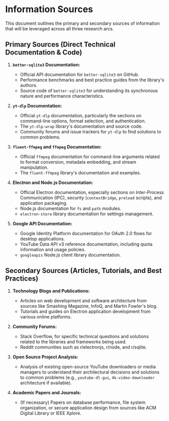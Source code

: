 # Information Sources

This document outlines the primary and secondary sources of information that will be leveraged across all three research arcs.

## Primary Sources (Direct Technical Documentation & Code)

1.  **`better-sqlite3` Documentation:**
    *   Official API documentation for `better-sqlite3` on GitHub.
    *   Performance benchmarks and best practice guides from the library's authors.
    *   Source code of `better-sqlite3` for understanding its synchronous nature and performance characteristics.

2.  **`yt-dlp` Documentation:**
    *   Official `yt-dlp` documentation, particularly the sections on command-line options, format selection, and authentication.
    *   The `yt-dlp-wrap` library's documentation and source code.
    *   Community forums and issue trackers for `yt-dlp` to find solutions to common problems.

3.  **`fluent-ffmpeg` and `ffmpeg` Documentation:**
    *   Official `ffmpeg` documentation for command-line arguments related to format conversion, metadata embedding, and stream manipulation.
    *   The `fluent-ffmpeg` library's documentation and examples.

4.  **Electron and Node.js Documentation:**
    *   Official Electron documentation, especially sections on Inter-Process Communication (IPC), security (`contextBridge`, `preload` scripts), and application packaging.
    *   Node.js documentation for `fs` and `path` modules.
    *   `electron-store` library documentation for settings management.

5.  **Google API Documentation:**
    *   Google Identity Platform documentation for OAuth 2.0 flows for desktop applications.
    *   YouTube Data API v3 reference documentation, including quota information and usage policies.
    *   `googleapis` Node.js client library documentation.

## Secondary Sources (Articles, Tutorials, and Best Practices)

1.  **Technology Blogs and Publications:**
    *   Articles on web development and software architecture from sources like Smashing Magazine, InfoQ, and Martin Fowler's blog.
    *   Tutorials and guides on Electron application development from various online platforms.

2.  **Community Forums:**
    *   Stack Overflow, for specific technical questions and solutions related to the libraries and frameworks being used.
    *   Reddit communities such as r/electronjs, r/node, and r/sqlite.

3.  **Open Source Project Analysis:**
    *   Analysis of existing open-source YouTube downloaders or media managers to understand their architectural decisions and solutions to common problems (e.g., `youtube-dl-gui`, `4k-video-downloader` architecture if available).

4.  **Academic Papers and Journals:**
    *   (If necessary) Papers on database performance, file system organization, or secure application design from sources like ACM Digital Library or IEEE Xplore.